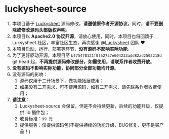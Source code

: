 # luckysheet-source
1. 本项目基于 [Luckysheet](https://github.com/mengshukeji/Luckysheet) 源码修改，**请遵循原作者开源协议**，同时，**请不要删除或修改源码头部版权声明**。
2. 本项目以 **Apache2.0 协议开源**，请放心使用，同时，本项目也将回馈于 Luksysheet 社区，丰富社区生态，再次感谢 @[Luckysheet](https://github.com/mengshukeji/Luckysheet) 团队 ❤️
3. 本项目启动、运行、部署等环节，**没有源码不影响实际功能**。
4. 为了更好驱动开源，本项目至 `bf75470121f0f52737e604233add82ad2502218d` git head 起，**不再提供源码修改部分，如需使用，请联系作者收费开放**。
5. **没有源码不影响实际功能，协同部分全部功能均开源**。
6. 没有源码的影响：
   1. 源码仅用于二开场景下，做功能拓展使用；
   2. 如果没有二开需求，可不使用源码，如有二开需求，请先联系作者收费使用；
7. **请注意：**
   1. Luckysheet-source 会保留，但是不会持续更新，后续的功能升级，仅提供 lib 插件包；
   3. 收费标准：`99 元`
   4. 提供服务：仅提供源码包(不提供持续的功能升级、BUG修复，更不是买产品！)
